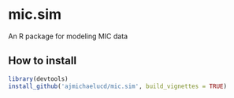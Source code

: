 # mic.sim
An R package for modeling MIC data

## How to install

```r
library(devtools)
install_github('ajmichaelucd/mic.sim', build_vignettes = TRUE)
```
